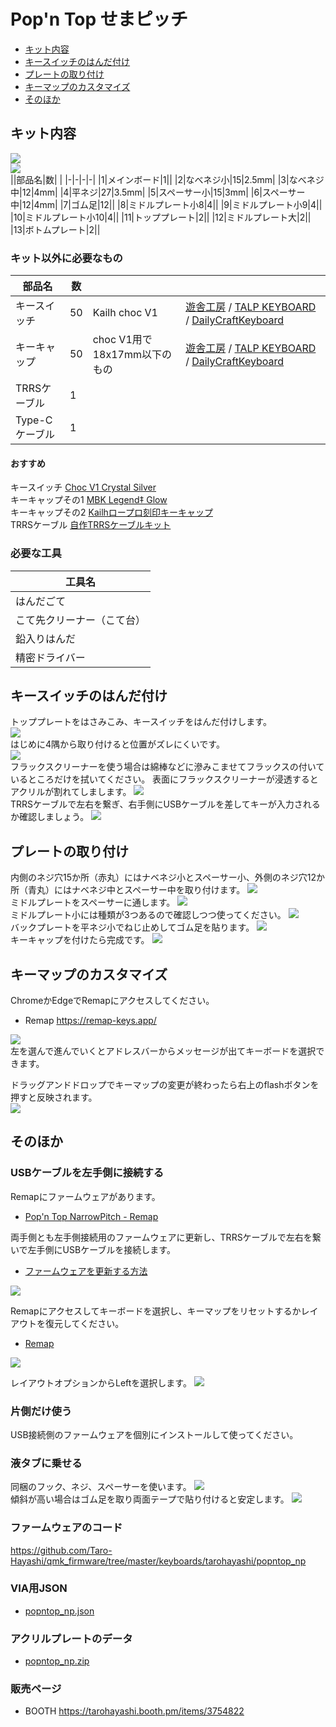 # Pop'n Top せまピッチ
- [キット内容](#キット内容)
- [キースイッチのはんだ付け](#キースイッチのはんだ付け)
- [プレートの取り付け](#プレートの取り付け)
- [キーマップのカスタマイズ](#キーマップのカスタマイズ)
- [そのほか](#そのほか)

## キット内容
![](img/IMG_6826.jpg)  
![](img/IMG_6830.jpg)  
||部品名|数| |
|-|-|-|-|
|1|メインボード|1||
|2|なべネジ小|15|2.5mm|
|3|なべネジ中|12|4mm|
|4|平ネジ|27|3.5mm|
|5|スペーサー小|15|3mm|
|6|スペーサー中|12|4mm|
|7|ゴム足|12||
|8|ミドルプレート小8|4||
|9|ミドルプレート小9|4||
|10|ミドルプレート小10|4||
|11|トッププレート|2||
|12|ミドルプレート大|2||
|13|ボトムプレート|2||

### キット以外に必要なもの
|部品名|数|||
|-|-|-|-|
|キースイッチ|50|Kailh choc V1|[遊舎工房](https://shop.yushakobo.jp/products/pg1350) / [TALP KEYBOARD](https://talpkeyboard.net/?category_id=620de8df0020fc01abddc60e) / [DailyCraftKeyboard](https://shop.dailycraft.jp/collections/choc-switches)|
|キーキャップ|50|choc V1用で18x17mm以下のもの|[遊舎工房](https://shop.yushakobo.jp/collections/keycaps/For-Choc-v1) / [TALP KEYBOARD](https://talpkeyboard.net/?category_id=623833f723c2aa4779e17298) / [DailyCraftKeyboard](https://shop.dailycraft.jp/collections/choc-keycaps)|
|TRRSケーブル|1|||
|Type-Cケーブル|1|||
#### おすすめ
キースイッチ [Choc V1 Crystal Silver](https://shop.dailycraft.jp/products/keyswitch_choc_v1_linear?variant=41042928828613)  
キーキャップその1 [MBK Legend‡ Glow](https://shop.yushakobo.jp/products/2609)  
キーキャップその2 [Kailhロープロ刻印キーキャップ](https://shop.yushakobo.jp/products/pg1350cap-doubleshot)  
TRRSケーブル [自作TRRSケーブルキット](https://shop.yushakobo.jp/products/self-made-cable?variant=39623339737249)  

### 必要な工具
|工具名|
|-|
|はんだごて|
|こて先クリーナー（こて台）|
|鉛入りはんだ|
|精密ドライバー|

## キースイッチのはんだ付け
トッププレートをはさみこみ、キースイッチをはんだ付けします。  
![](img/IMG_6367.jpg)  
はじめに4隅から取り付けると位置がズレにくいです。  
![](img/IMG_6964.jpg)  
フラックスクリーナーを使う場合は綿棒などに滲みこませてフラックスの付いているところだけを拭いてください。
表面にフラックスクリーナーが浸透するとアクリルが割れてしまします。
![](img/IMG_6556.jpg)  
TRRSケーブルで左右を繋ぎ、右手側にUSBケーブルを差してキーが入力されるか確認しましょう。
![](img/IMG_6399.jpg)  

## プレートの取り付け
内側のネジ穴15か所（赤丸）にはナベネジ小とスペーサー小、外側のネジ穴12か所（青丸）にはナベネジ中とスペーサー中を取り付けます。
![](img/IMG_6560.jpg)  
ミドルプレートをスペーサーに通します。
![](img/IMG_6567.jpg)  
ミドルプレート小には種類が3つあるので確認しつつ使ってください。
![](img/IMG_6835.jpg)  
バックプレートを平ネジ小でねじ止めしてゴム足を貼ります。
![](img/IMG_6713.jpg)  
キーキャップを付けたら完成です。
![](img/IMG_6576.jpg)  

## キーマップのカスタマイズ
ChromeかEdgeでRemapにアクセスしてください。  
- Remap https://remap-keys.app/


![](img/remap1.png)  
左を選んで進んでいくとアドレスバーからメッセージが出てキーボードを選択できます。  


ドラッグアンドドロップでキーマップの変更が終わったら右上のflashボタンを押すと反映されます。  
![](img/remap2.png)  


## そのほか

### USBケーブルを左手側に接続する
Remapにファームウェアがあります。
- [Pop'n Top NarrowPitch - Remap ](https://remap-keys.app/catalog/1fWEWCmfpZw3S95DBEu1/firmware)

両手側とも左手側接続用のファームウェアに更新し、TRRSケーブルで左右を繋いで左手側にUSBケーブルを接続します。
- [ファームウェアを更新する方法](firmware.md)

![](img/remap3.png)

Remapにアクセスしてキーボードを選択し、キーマップをリセットするかレイアウトを復元してください。
- [Remap](https://remap-keys.app/)

![](img/remap5.png)

レイアウトオプションからLeftを選択します。
![](img/remap4.png)

### 片側だけ使う
USB接続側のファームウェアを個別にインストールして使ってください。

### 液タブに乗せる
同梱のフック、ネジ、スペーサーを使います。
![](img/IMG_6571.jpg)  
傾斜が高い場合はゴム足を取り両面テープで貼り付けると安定します。
![](img/IMG_6573.jpg)  

### ファームウェアのコード
https://github.com/Taro-Hayashi/qmk_firmware/tree/master/keyboards/tarohayashi/popntop_np

### VIA用JSON
- [popntop_np.json](https://github.com/Taro-Hayashi/Pop-n-top-NarrowPitch/releases/download/0.16.7/popntop_np.json)

### アクリルプレートのデータ
- [popntop_np.zip](https://github.com/Taro-Hayashi/Pop-n-top-NarrowPitch/releases/download/0.16.7/popntop_np.zip)

### 販売ページ
- BOOTH https://tarohayashi.booth.pm/items/3754822
